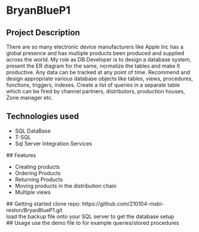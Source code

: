# BryanBlueP1
## Project Description
There are so many electronic device manufacturers like Apple Inc has a global presence and has multiple products been produced and supplied across the world. My role as DB Developer is to design a database system, present the ER diagram for the same, normalize the tables and make It productive. Any data can be tracked at any point of time. Recommend and design appropriate various database objects like tables, views, procedures, functions, triggers, indexes. Create a list of queries in a separate table which can be fired by channel partners, distributors, production houses, Zone manager etc.<br />
## Technologies used
<ul>
<li>SQL DataBase</li>
<li>T-SQL</li>
<li>Sql Server Integration Services</li>
</ul>
## Features
<ul>
<li>Creating products</li>
<li>Ordering Products</li>
<li>Returning Products</li>
<li>Moving products in the distribution chain</li>
<li>Multiple views</li>
</ul>
## Getting started
clone repo: https://github.com/210104-msbi-reston/BryanBlueP1.git<br />
load the backup file onto your SQL server to get the database setup<br />
## Usage
use the demo file to for example queries/stored procedures
